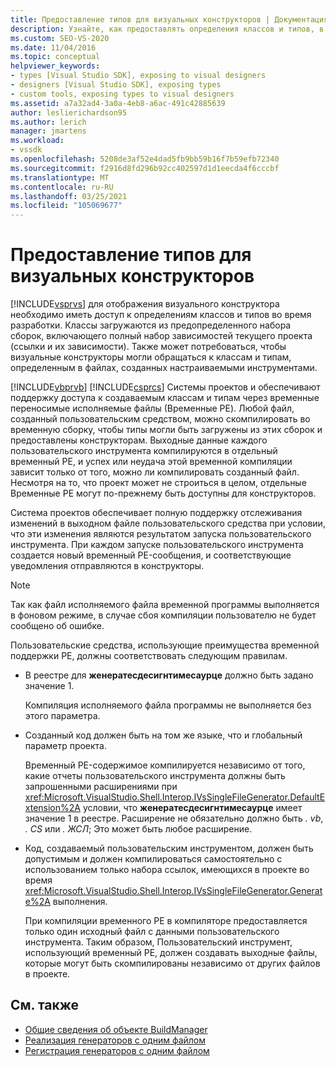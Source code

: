 ```yaml
---
title: Предоставление типов для визуальных конструкторов | Документация Майкрософт
description: Узнайте, как предоставлять определения классов и типов, в том числе в пользовательских инструментах, чтобы Visual Studio могла сделать их доступными для визуальных конструкторов.
ms.custom: SEO-VS-2020
ms.date: 11/04/2016
ms.topic: conceptual
helpviewer_keywords:
- types [Visual Studio SDK], exposing to visual designers
- designers [Visual Studio SDK], exposing types
- custom tools, exposing types to visual designers
ms.assetid: a7a32ad4-3a0a-4eb8-a6ac-491c42885639
author: leslierichardson95
ms.author: lerich
manager: jmartens
ms.workload:
- vssdk
ms.openlocfilehash: 5208de3af52e4dad5fb9bb59b16f7b59efb72340
ms.sourcegitcommit: f2916d8fd296b92cc402597d1d1eecda4f6cccbf
ms.translationtype: MT
ms.contentlocale: ru-RU
ms.lasthandoff: 03/25/2021
ms.locfileid: "105069677"
---
```

# <a name="expose-types-to-visual-designers"></a>Предоставление типов для визуальных конструкторов
[!INCLUDE[vsprvs](../../code-quality/includes/vsprvs_md.md)] для отображения визуального конструктора необходимо иметь доступ к определениям классов и типов во время разработки. Классы загружаются из предопределенного набора сборок, включающего полный набор зависимостей текущего проекта (ссылки и их зависимости). Также может потребоваться, чтобы визуальные конструкторы могли обращаться к классам и типам, определенным в файлах, созданных настраиваемыми инструментами.

 [!INCLUDE[vbprvb](../../code-quality/includes/vbprvb_md.md)] [!INCLUDE[csprcs](../../data-tools/includes/csprcs_md.md)] Системы проектов и обеспечивают поддержку доступа к создаваемым классам и типам через временные переносимые исполняемые файлы (Временные PE). Любой файл, созданный пользовательским средством, можно скомпилировать во временную сборку, чтобы типы могли быть загружены из этих сборок и предоставлены конструкторам. Выходные данные каждого пользовательского инструмента компилируются в отдельный временный PE, и успех или неудача этой временной компиляции зависит только от того, можно ли компилировать созданный файл. Несмотря на то, что проект может не строиться в целом, отдельные Временные PE могут по-прежнему быть доступны для конструкторов.

 Система проектов обеспечивает полную поддержку отслеживания изменений в выходном файле пользовательского средства при условии, что эти изменения являются результатом запуска пользовательского инструмента. При каждом запуске пользовательского инструмента создается новый временный PE-сообщения, и соответствующие уведомления отправляются в конструкторы.

> [!NOTE]
> Так как файл исполняемого файла временной программы выполняется в фоновом режиме, в случае сбоя компиляции пользователю не будет сообщено об ошибке.

 Пользовательские средства, использующие преимущества временной поддержки PE, должны соответствовать следующим правилам.

- В реестре для **женератесдесигнтимесаурце** должно быть задано значение 1.

     Компиляция исполняемого файла программы не выполняется без этого параметра.

- Созданный код должен быть на том же языке, что и глобальный параметр проекта.

     Временный PE-содержимое компилируется независимо от того, какие отчеты пользовательского инструмента должны быть запрошенными расширениями при <xref:Microsoft.VisualStudio.Shell.Interop.IVsSingleFileGenerator.DefaultExtension%2A> условии, что **женератесдесигнтимесаурце** имеет значение 1 в реестре. Расширение не обязательно должно быть *. vb*, *. CS* или *. ЖСЛ*; Это может быть любое расширение.

- Код, создаваемый пользовательским инструментом, должен быть допустимым и должен компилироваться самостоятельно с использованием только набора ссылок, имеющихся в проекте во время <xref:Microsoft.VisualStudio.Shell.Interop.IVsSingleFileGenerator.Generate%2A> выполнения.

     При компиляции временного PE в компиляторе предоставляется только один исходный файл с данными пользовательского инструмента. Таким образом, Пользовательский инструмент, использующий временный PE, должен создавать выходные файлы, которые могут быть скомпилированы независимо от других файлов в проекте.

## <a name="see-also"></a>См. также
- [Общие сведения об объекте BuildManager](/previous-versions/8f9kffa8(v=vs.140))
- [Реализация генераторов с одним файлом](../../extensibility/internals/implementing-single-file-generators.md)
- [Регистрация генераторов с одним файлом](../../extensibility/internals/registering-single-file-generators.md)